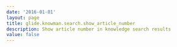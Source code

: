 ```yaml
---
date: '2016-01-01'
layout: page
title: glide.knowman.search.show_article_number
description: Show article number in knowledge search results
value: false
---
```


